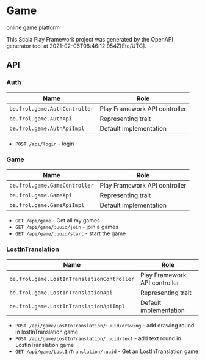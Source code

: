 # Game

online game platform

This Scala Play Framework project was generated by the OpenAPI generator tool at 2021-02-06T08:46:12.954Z[Etc/UTC].

## API

### Auth

|Name|Role|
|----|----|
|`be.frol.game.AuthController`|Play Framework API controller|
|`be.frol.game.AuthApi`|Representing trait|
|`be.frol.game.AuthApiImpl`|Default implementation|

* `POST /api/login` - login

### Game

|Name|Role|
|----|----|
|`be.frol.game.GameController`|Play Framework API controller|
|`be.frol.game.GameApi`|Representing trait|
|`be.frol.game.GameApiImpl`|Default implementation|

* `GET /api/game` - Get all my games
* `GET /api/game/:uuid/join` - join a games
* `GET /api/game/:uuid/start` - start the game

### LostInTranslation

|Name|Role|
|----|----|
|`be.frol.game.LostInTranslationController`|Play Framework API controller|
|`be.frol.game.LostInTranslationApi`|Representing trait|
|`be.frol.game.LostInTranslationApiImpl`|Default implementation|

* `POST /api/game/LostInTranslation/:uuid/drawing` - add drawing round in lostInTranslation game
* `POST /api/game/LostInTranslation/:uuid/text` - add text round in LostInTranslation game
* `GET /api/game/LostInTranslation/:uuid` - Get an LostInTranslation game


